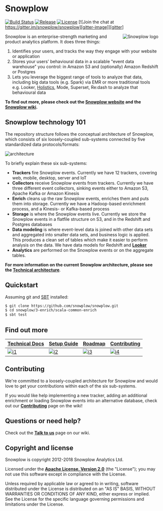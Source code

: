 # Snowplow

[![Build Status][travis-image]][travis]
[![Release][release-image]][releases]
[![License][license-image]][license]
[![Join the chat at https://gitter.im/snowplow/snowplow][gitter-image]][gitter]

<img src="https://d3i6fms1cm1j0i.cloudfront.net/github-wiki/images/snowplow-new-logo-large.png"
 alt="Snowplow logo" title="Snowplow" align="right" />

Snowplow is an enterprise-strength marketing and product analytics platform. It does three things:

1. Identifies your users, and tracks the way they engage with your website or application
2. Stores your users' behavioural data in a scalable "event data warehouse" you control: in Amazon S3 and (optionally) Amazon Redshift or Postgres
3. Lets you leverage the biggest range of tools to analyze that data, including big data tools (e.g. Spark) via EMR or more traditional tools e.g. Looker, [Holistics](https://holistics.io), Mode, Superset, Re:dash to analyze that behavioural data

**To find out more, please check out the [Snowplow website][website] and the [Snowplow wiki][wiki].**

## Snowplow technology 101

The repository structure follows the conceptual architecture of Snowplow, which consists of six loosely-coupled sub-systems connected by five standardized data protocols/formats:

![architecture][architecture-image]

To briefly explain these six sub-systems:

* **Trackers** fire Snowplow events. Currently we have 12 trackers, covering web, mobile, desktop, server and IoT
* **Collectors** receive Snowplow events from trackers. Currently we have three different event collectors, sinking events either to Amazon S3, Apache Kafka or Amazon Kinesis
* **Enrich** cleans up the raw Snowplow events, enriches them and puts them into storage. Currently we have a Hadoop-based enrichment process, and a Kinesis- or Kafka-based process
* **Storage** is where the Snowplow events live. Currently we store the Snowplow events in a flatfile structure on S3, and in the Redshift and Postgres databases
* **Data modeling** is where event-level data is joined with other data sets and aggregated into smaller data sets, and business logic is applied. This produces a clean set of tables which make it easier to perform analysis on the data. We have data models for Redshift and **[Looker][looker]**
* **Analytics** are performed on the Snowplow events or on the aggregate tables.

**For more information on the current Snowplow architecture, please see the [Technical architecture][architecture-doc]**.

## Quickstart

Assuming git and [SBT](https://www.scala-sbt.org/) installed:

```bash
$ git clone https://github.com/snowplow/snowplow.git
$ cd snowplow/3-enrich/scala-common-enrich
$ sbt test
```

## Find out more

| **[Technical Docs][techdocs]**     | **[Setup Guide][setup]**     | **[Roadmap][roadmap]**           | **[Contributing][contributing]**           |
|-------------------------------------|-------------------------------|-----------------------------------|---------------------------------------------|
| [![i1][techdocs-image]][techdocs] | [![i2][setup-image]][setup] | [![i3][roadmap-image]][roadmap] | [![i4][contributing-image]][contributing] |

## Contributing

We're committed to a loosely-coupled architecture for Snowplow and would love to get your contributions within each of the six sub-systems.

If you would like help implementing a new tracker, adding an additional enrichment or loading Snowplow events into an alternative database, check out our **[Contributing][contributing]** page on the wiki!

## Questions or need help?

Check out the **[Talk to us][talk-to-us]** page on our wiki.

## Copyright and license

Snowplow is copyright 2012-2018 Snowplow Analytics Ltd.

Licensed under the **[Apache License, Version 2.0][license]** (the "License");
you may not use this software except in compliance with the License.

Unless required by applicable law or agreed to in writing, software
distributed under the License is distributed on an "AS IS" BASIS,
WITHOUT WARRANTIES OR CONDITIONS OF ANY KIND, either express or implied.
See the License for the specific language governing permissions and
limitations under the License.

[travis-image]: https://travis-ci.org/snowplow/snowplow.png?branch=master
[travis]: http://travis-ci.org/snowplow/snowplow

[release-image]: https://img.shields.io/badge/release-109_Lambaesis-orange.svg?style=flat
[releases]: https://github.com/snowplow/snowplow/releases

[license-image]: http://img.shields.io/badge/license-Apache--2-blue.svg?style=flat
[license]: http://www.apache.org/licenses/LICENSE-2.0

[gitter-image]: https://badges.gitter.im/snowplow/snowplow.svg
[gitter]: https://gitter.im/snowplow/snowplow?utm_source=badge&utm_medium=badge&utm_campaign=pr-badge&utm_content=badge

[website]: http://snowplowanalytics.com
[wiki]: https://github.com/snowplow/snowplow/wiki
[architecture-image]: https://d3i6fms1cm1j0i.cloudfront.net/github-wiki/images/snowplow-architecture.png
[architecture-doc]: https://github.com/snowplow/snowplow/wiki/Technical-architecture
[talk-to-us]: https://github.com/snowplow/snowplow/wiki/Talk-to-us
[contributing]: https://github.com/snowplow/snowplow/wiki/Contributing

[setup]: https://github.com/snowplow/snowplow/wiki/Setting-up-SnowPlow
[tech-docs]: https://github.com/snowplow/snowplow/wiki/SnowPlow%20technical%20documentation
[tracker-protocol]: https://github.com/snowplow/snowplow/wiki/snowplow-tracker-protocol
[collector-logs]: https://github.com/snowplow/snowplow/wiki/Collector-logging-formats
[data-structure]: https://github.com/snowplow/snowplow/wiki/canonical-event-model
[looker]: http://www.looker.com/

[techdocs-image]: https://d3i6fms1cm1j0i.cloudfront.net/github/images/techdocs.png
[setup-image]: https://d3i6fms1cm1j0i.cloudfront.net/github/images/setup.png
[roadmap-image]: https://d3i6fms1cm1j0i.cloudfront.net/github/images/roadmap.png
[contributing-image]: https://d3i6fms1cm1j0i.cloudfront.net/github/images/contributing.png

[techdocs]: https://github.com/snowplow/snowplow/wiki/SnowPlow-technical-documentation
[setup]: https://github.com/snowplow/snowplow/wiki/Setting-up-SnowPlow
[roadmap]: https://github.com/snowplow/snowplow/wiki/Product-roadmap
[contributing]: https://github.com/snowplow/snowplow/wiki/Contributing
